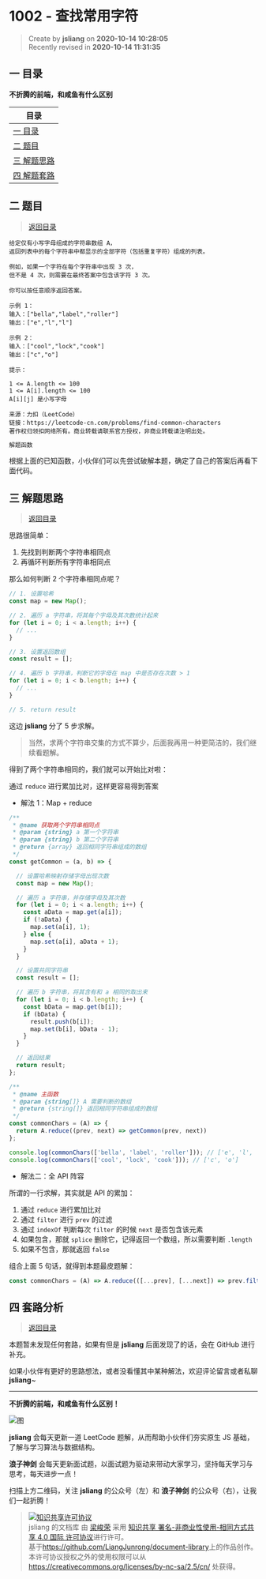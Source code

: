 1002 - 查找常用字符
===

> Create by **jsliang** on **2020-10-14 10:28:05**  
> Recently revised in **2020-10-14 11:31:35**

<!-- 目录开始 -->
## <a name="chapter-one" id="chapter-one"></a>一 目录

**不折腾的前端，和咸鱼有什么区别**

| 目录 |
| --- |
| [一 目录](#chapter-one) |
| <a name="catalog-chapter-two" id="catalog-chapter-two"></a>[二 题目](#chapter-two) |
| <a name="catalog-chapter-three" id="catalog-chapter-three"></a>[三 解题思路](#chapter-three) |
| <a name="catalog-chapter-four" id="catalog-chapter-four"></a>[四 解题套路](#chapter-four) |
<!-- 目录结束 -->

## <a name="chapter-two" id="chapter-two"></a>二 题目

> [返回目录](#chapter-one)

```
给定仅有小写字母组成的字符串数组 A，
返回列表中的每个字符串中都显示的全部字符（包括重复字符）组成的列表。

例如，如果一个字符在每个字符串中出现 3 次，
但不是 4 次，则需要在最终答案中包含该字符 3 次。

你可以按任意顺序返回答案。

示例 1：
输入：["bella","label","roller"]
输出：["e","l","l"]

示例 2：
输入：["cool","lock","cook"]
输出：["c","o"]

提示：

1 <= A.length <= 100
1 <= A[i].length <= 100
A[i][j] 是小写字母

来源：力扣（LeetCode）
链接：https://leetcode-cn.com/problems/find-common-characters
著作权归领扣网络所有。商业转载请联系官方授权，非商业转载请注明出处。
```

```js
解题函数
```

根据上面的已知函数，小伙伴们可以先尝试破解本题，确定了自己的答案后再看下面代码。

## <a name="chapter-three" id="chapter-three"></a>三 解题思路

> [返回目录](#chapter-one)

思路很简单：

1. 先找到判断两个字符串相同点
2. 再循环判断所有字符串相同点

那么如何判断 2 个字符串相同点呢？

```js
// 1. 设置哈希
const map = new Map();

// 2. 遍历 a 字符串，将其每个字母及其次数统计起来
for (let i = 0; i < a.length; i++) {
  // ...
}

// 3. 设置返回数组
const result = [];

// 4. 遍历 b 字符串，判断它的字母在 map 中是否存在次数 > 1
for (let i = 0; i < b.length; i++) {
  // ...
}

// 5. return result
```

这边 **jsliang** 分了 5 步求解。

> 当然，求两个字符串交集的方式不算少，后面我再用一种更简洁的，我们继续看题解。

得到了两个字符串相同的，我们就可以开始比对啦：

通过 `reduce` 进行累加比对，这样更容易得到答案

* 解法 1：Map + reduce

```js
/**
 * @name 获取两个字符串相同点
 * @param {string} a 第一个字符串
 * @param {string} b 第二个字符串
 * @return {array} 返回相同字符串组成的数组
 */
const getCommon = (a, b) => {

  // 设置哈希映射存储字母出现次数
  const map = new Map();

  // 遍历 a 字符串，并存储字母及其次数
  for (let i = 0; i < a.length; i++) {
    const aData = map.get(a[i]);
    if (!aData) {
      map.set(a[i], 1);
    } else {
      map.set(a[i], aData + 1);
    }
  }

  // 设置共同字符串
  const result = [];

  // 遍历 b 字符串，将其含有和 a 相同的取出来
  for (let i = 0; i < b.length; i++) {
    const bData = map.get(b[i]);
    if (bData) {
      result.push(b[i]);
      map.set(b[i], bData - 1);
    }
  }

  // 返回结果
  return result;
};

/**
 * @name 主函数
 * @param {string[]} A 需要判断的数组
 * @return {string[]} 返回相同字符串组成的数组
 */
const commonChars = (A) => {
  return A.reduce((prev, next) => getCommon(prev, next))
};

console.log(commonChars(['bella', 'label', 'roller'])); // ['e', 'l', 'l']
console.log(commonChars(['cool', 'lock', 'cook'])); // ['c', 'o']
```

* 解法二：全 API 阵容

所谓的一行求解，其实就是 API 的累加：

1. 通过 `reduce` 进行累加比对
2. 通过 `filter` 进行 `prev` 的过滤
3. 通过 `indexOf` 判断每次 `filter` 的时候 `next` 是否包含该元素
4. 如果包含，那就 `splice` 删除它，记得返回一个数组，所以需要判断 `.length`
5. 如果不包含，那就返回 `false`

组合上面 5 句话，就得到本题最皮题解：

```js
const commonChars = (A) => A.reduce(([...prev], [...next]) => prev.filter((item) => next.indexOf(item) > -1 && next.splice(next.indexOf(item), 1).length));
```

## <a name="chapter-four" id="chapter-four"></a>四 套路分析

> [返回目录](#chapter-one)

本题暂未发现任何套路，如果有但是 **jsliang** 后面发现了的话，会在 GitHub 进行补充。

如果小伙伴有更好的思路想法，或者没看懂其中某种解法，欢迎评论留言或者私聊 **jsliang**~

---

**不折腾的前端，和咸鱼有什么区别！**

![图](https://github.com/LiangJunrong/document-library/blob/master/public-repertory/img/z-index-small.png?raw=true)

**jsliang** 会每天更新一道 LeetCode 题解，从而帮助小伙伴们夯实原生 JS 基础，了解与学习算法与数据结构。

**浪子神剑** 会每天更新面试题，以面试题为驱动来带动大家学习，坚持每天学习与思考，每天进步一点！

扫描上方二维码，关注 **jsliang** 的公众号（左）和 **浪子神剑** 的公众号（右），让我们一起折腾！

> <a rel="license" href="http://creativecommons.org/licenses/by-nc-sa/4.0/"><img alt="知识共享许可协议" style="border-width:0" src="https://i.creativecommons.org/l/by-nc-sa/4.0/88x31.png" /></a><br /><span xmlns:dct="http://purl.org/dc/terms/" property="dct:title">jsliang 的文档库</span> 由 <a xmlns:cc="http://creativecommons.org/ns#" href="https://github.com/LiangJunrong/document-library" property="cc:attributionName" rel="cc:attributionURL">梁峻荣</a> 采用 <a rel="license" href="http://creativecommons.org/licenses/by-nc-sa/4.0/">知识共享 署名-非商业性使用-相同方式共享 4.0 国际 许可协议</a>进行许可。<br />基于<a xmlns:dct="http://purl.org/dc/terms/" href="https://github.com/LiangJunrong/document-library" rel="dct:source">https://github.com/LiangJunrong/document-library</a>上的作品创作。<br />本许可协议授权之外的使用权限可以从 <a xmlns:cc="http://creativecommons.org/ns#" href="https://creativecommons.org/licenses/by-nc-sa/2.5/cn/" rel="cc:morePermissions">https://creativecommons.org/licenses/by-nc-sa/2.5/cn/</a> 处获得。